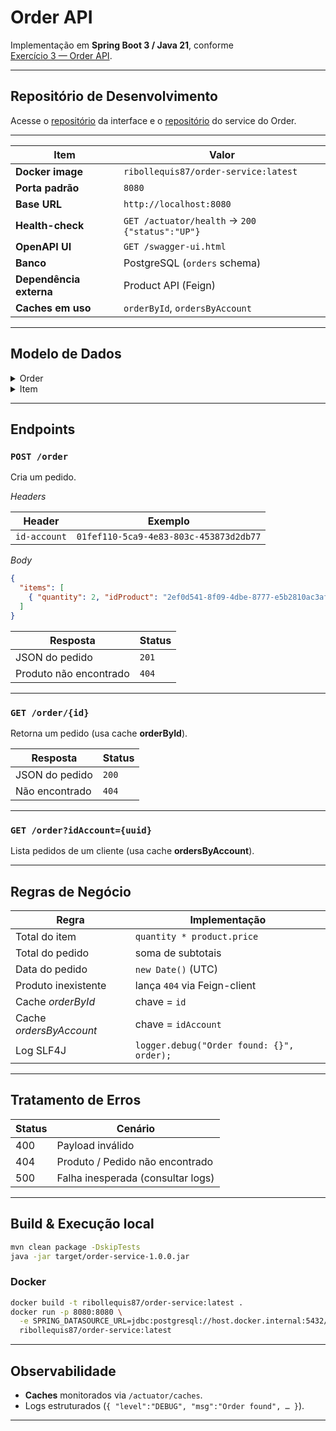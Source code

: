 # Order API

Implementação em **Spring Boot 3 / Java 21**, conforme  
[Exercício 3 — Order API](https://insper.github.io/platform/exercises/exercise3/).

---

## Repositório de Desenvolvimento

Acesse o [repositório](https://github.com/gustavoribolla/api.order) da interface e o [repositório](https://github.com/gustavoribolla/api.order_service) do service do Order.

---

| Item                           | Valor                                                   |
|--------------------------------|---------------------------------------------------------|
| **Docker image**               | `ribollequis87/order-service:latest`                    |
| **Porta padrão**               | `8080`                                                  |
| **Base URL**                   | `http://localhost:8080`                                 |
| **Health-check**               | `GET /actuator/health` → `200 {"status":"UP"}`          |
| **OpenAPI UI**                 | `GET /swagger-ui.html`                                  |
| **Banco**                      | PostgreSQL (`orders` schema)                            |
| **Dependência externa**        | Product API (Feign)                                     |
| **Caches em uso**              | `orderById`, `ordersByAccount`                          |

---

## Modelo de Dados

<details>
<summary>Order</summary>

```json
{
  "id"        : "29e56935-7b0f-4faf-8927-1afcdf792da3",
  "date"      : "2025-06-02T12:34:56Z",
  "total"     : 1799.80,
  "idAccount" : "01fef110-5ca9-4e83-803c-453873d2db77",
  "items"     : [ /* Item[] */ ]
}
````

</details>

<details>
<summary>Item</summary>

```json
{
  "id"       : "b4edd732-a318-47b4-9f6d-9fc5c078bf76",
  "quantity" : 2,
  "total"    : 899.90,
  "product"  : {
    "id"   : "2ef0d541-8f09-4dbe-8777-e5b2810ac3af",
    "name" : "Headset Gamer",
    "price": 449.95
  }
}
```

</details>

---

## Endpoints

### `POST /order`

Cria um pedido.

*Headers*

| Header       | Exemplo                                |
| ------------ | -------------------------------------- |
| `id-account` | `01fef110-5ca9-4e83-803c-453873d2db77` |

*Body*

```json
{
  "items": [
    { "quantity": 2, "idProduct": "2ef0d541-8f09-4dbe-8777-e5b2810ac3af" }
  ]
}
```

| Resposta               | Status |
| ---------------------- | ------ |
| JSON do pedido         | `201`  |
| Produto não encontrado | `404`  |

---

### `GET /order/{id}`

Retorna um pedido (usa cache **orderById**).

| Resposta       | Status |
| -------------- | ------ |
| JSON do pedido | `200`  |
| Não encontrado | `404`  |

---

### `GET /order?idAccount={uuid}`

Lista pedidos de um cliente (usa cache **ordersByAccount**).

---

## Regras de Negócio

| Regra                   | Implementação                             |
| ----------------------- | ----------------------------------------- |
| Total do item           | `quantity * product.price`                |
| Total do pedido         | soma de subtotais                         |
| Data do pedido          | `new Date()` (UTC)                        |
| Produto inexistente     | lança `404` via Feign-client              |
| Cache *orderById*       | chave = `id`                              |
| Cache *ordersByAccount* | chave = `idAccount`                       |
| Log SLF4J               | `logger.debug("Order found: {}", order);` |

---

## Tratamento de Erros

| Status | Cenário                           |
| ------ | --------------------------------- |
| 400    | Payload inválido                  |
| 404    | Produto / Pedido não encontrado   |
| 500    | Falha inesperada (consultar logs) |

---

## Build & Execução local

```bash
mvn clean package -DskipTests
java -jar target/order-service-1.0.0.jar
```

### Docker

```bash
docker build -t ribollequis87/order-service:latest .
docker run -p 8080:8080 \
  -e SPRING_DATASOURCE_URL=jdbc:postgresql://host.docker.internal:5432/store \
  ribollequis87/order-service:latest
```

---

## Observabilidade

* **Caches** monitorados via `/actuator/caches`.
* Logs estruturados (`{ "level":"DEBUG", "msg":"Order found", … }`).

---
